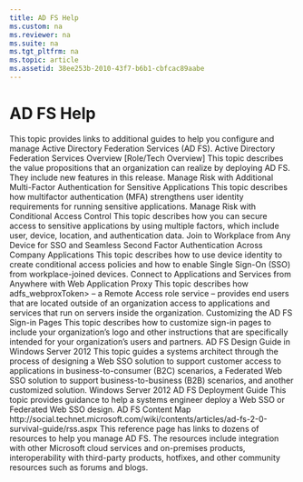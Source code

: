 ```yaml
---
title: AD FS Help
ms.custom: na
ms.reviewer: na
ms.suite: na
ms.tgt_pltfrm: na
ms.topic: article
ms.assetid: 38ee253b-2010-43f7-b6b1-cbfcac89aabe
---
```

# AD FS Help
<?xml version="1.0" encoding="utf-8"?>
<developerConceptualDocument xmlns="http://ddue.schemas.microsoft.com/authoring/2003/5" xmlns:xlink="http://www.w3.org/1999/xlink" xmlns:xsi="http://www.w3.org/2001/XMLSchema-instance" xsi:schemaLocation="http://ddue.schemas.microsoft.com/authoring/2003/5 http://dduestorage.blob.core.windows.net/ddueschema/developer.xsd">
  <introduction>
    <para>This topic provides links to additional guides to help you configure and manage Active Directory Federation Services (AD FS). </para>
    <list class="bullet">
      <listItem>
        <para>
          <legacyLink xlink:href="51456fd7-90a0-40b6-a165-6ffa0a2f2d68">Active Directory Federation Services Overview [Role/Tech Overview]</legacyLink>
        </para>
        <para>This topic describes the value propositions that an organization can realize by deploying AD FS. They include new features in this release. </para>
      </listItem>
      <listItem>
        <para>
          <legacyLink xlink:href="f63b93ba-4228-45e1-aae9-0ccb962e933d">Manage Risk with Additional Multi-Factor Authentication for Sensitive Applications</legacyLink>
        </para>
        <para>This topic describes how multifactor authentication (MFA) strengthens user identity requirements for running sensitive applications. </para>
      </listItem>
      <listItem>
        <para>
          <legacyLink xlink:href="627cbc9d-30f2-4ed3-86c4-b8d1d97222c5">Manage Risk with Conditional Access Control</legacyLink>
        </para>
        <para>This topic describes how you can secure access to sensitive applications by using multiple factors, which include user, device, location, and authentication data. </para>
      </listItem>
      <listItem>
        <para>
          <legacyLink xlink:href="b86471af-4f72-4927-bdfa-b32fa3b9f826">Join to Workplace from Any Device for SSO and Seamless Second Factor Authentication Across Company Applications</legacyLink>
        </para>
        <para>This topic describes how to use device identity to create conditional access policies and how to enable Single Sign-On (SSO) from <?Comment SE(L: Suggestion: &quot;devicesthat use Active Directory Workplace Join to join devices toshareresources in the domain. 2013-11-08T14:34:00Z  Id='1?>workplace-joined devices<?CommentEnd Id='1'
    ?>.</para>
      </listItem>
      <listItem>
        <para>
          <legacyLink xlink:href="9c9c4e8f-6635-4774-b6e1-f144b5d7ded8">Connect to Applications and Services from Anywhere with Web Application Proxy</legacyLink>
        </para>
        <para>This topic describes how <token>adfs_webproxToken> – a Remote Access role service – provides end users that are located outside of an organization access to applications and services that run on servers inside the organization.</para>
      </listItem>
      <listItem>
        <para>
          <legacyLink xlink:href="e03555a7-b08c-40c6-9e7a-6f1bace7d66f">Customizing the AD FS Sign-in Pages</legacyLink>
        </para>
        <para>This topic describes how to customize sign-in pages to include your organization’s logo and other instructions that are specifically intended for your organization’s users and partners. </para>
      </listItem>
      <listItem>
        <para>
          <legacyLink xlink:href="1bed4afe-6bdd-44f8-9e11-903c3de838bf">AD FS Design Guide in Windows Server 2012</legacyLink>
        </para>
        <para>This topic guides a systems architect through the process of designing a Web SSO solution to support customer access to applications in business-to-consumer (B2C) scenarios, a Federated Web SSO solution to support business-to-business (B2B) scenarios, and another customized solution.</para>
      </listItem>
      <listItem>
        <para>
          <legacyLink xlink:href="a987c9e5-910e-410f-a780-4c9630fe2809">Windows Server 2012 AD FS Deployment Guide</legacyLink>
        </para>
        <para>This topic provides guidance to help a systems engineer deploy a Web SSO or Federated Web SSO design.</para>
      </listItem>
      <listItem>
        <para>
          <externalLink>
            <linkText>AD FS Content Map</linkText>
            <linkUri>http://social.technet.microsoft.com/wiki/contents/articles/ad-fs-2-0-survival-guide/rss.aspx</linkUri>
          </externalLink>
        </para>
        <para>This reference page has links to dozens of resources to help you manage AD FS. The resources include integration with other <?Comment SE(L: Per cloud computing style guide, http://winedit. 2013-11-08T14:34:00Z  Id='2?>Microsoft cloud services<?CommentEnd Id='2'
    ?> and on-premises products, interoperability with third-party products, hotfixes, and other community resources such as forums and blogs. </para>
      </listItem>
    </list>
  </introduction>
  <relatedTopics />
</developerConceptualDocument>

